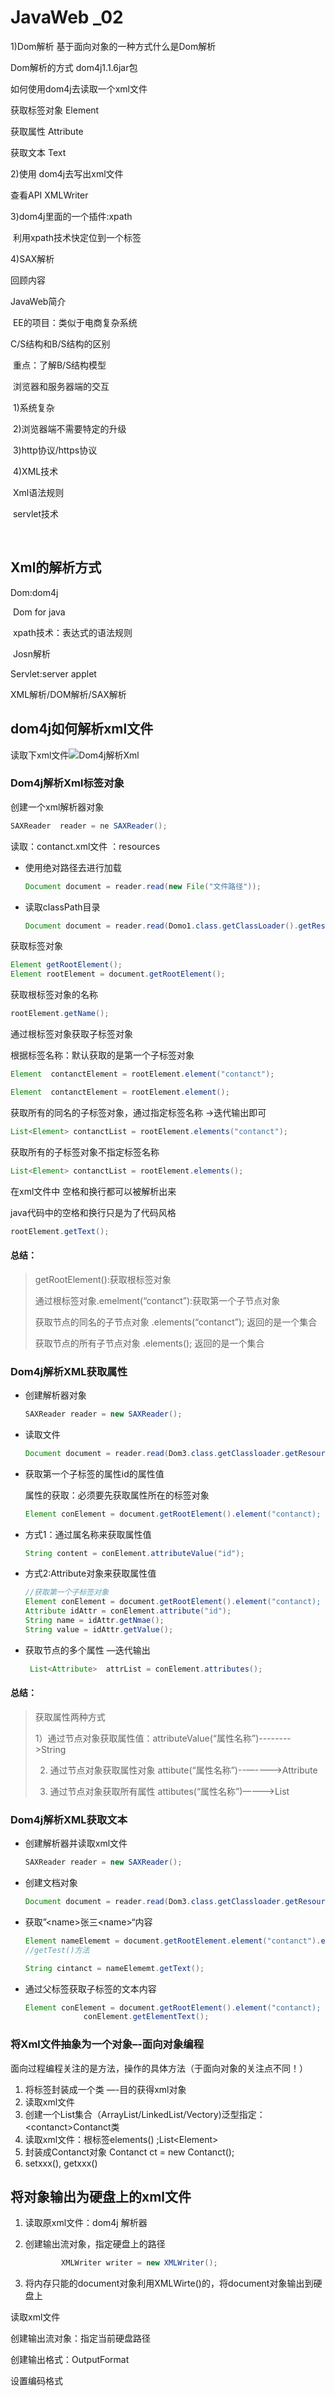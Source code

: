 # JavaWeb _02

1)Dom解析 基于面向对象的一种方式什么是Dom解析

Dom解析的方式  dom4j1.1.6jar包



如何使用dom4j去读取一个xml文件

获取标签对象 Element

获取属性      Attribute

获取文本      Text

2)使用 dom4j去写出xml文件

查看API XMLWriter

3)dom4j里面的一个插件:xpath

​	利用xpath技术快定位到一个标签

4)SAX解析





回顾内容

JavaWeb简介

​	EE的项目：类似于电商复杂系统

C/S结构和B/S结构的区别

​	重点：了解B/S结构模型

​	浏览器和服务器端的交互

​	1)系统复杂

​	2)浏览器端不需要特定的升级

​	3)http协议/https协议

​	4)XML技术

​		Xml语法规则

​		servlet技术

​		

## Xml的解析方式

Dom:dom4j

​	Dom for java

​	xpath技术：表达式的语法规则

​	Josn解析

Servlet:server applet

XML解析/DOM解析/SAX解析



## dom4j如何解析xml文件



读取下xml文件![Dom4j解析Xml](C:\Users\32183\Desktop\Dom4j解析Xml.png)

### Dom4j解析Xml标签对象

创建一个xml解析器对象

```java
SAXReader  reader = ne SAXReader();
```

读取：contanct.xml文件 ：resources

- 使用绝对路径去进行加载

  ```java
  Document document = reader.read(new File("文件路径"));
  ```

- 读取classPath目录

  ```java
  Document document = reader.read(Domo1.class.getClassLoader().getResourse("contanct.xml"));
  ```



获取标签对象

```java
Element getRootElement();
Element rootElement = document.getRootElement();
```

获取根标签对象的名称

```java
rootElement.getName();
```

通过根标签对象获取子标签对象

根据标签名称：默认获取的是第一个子标签对象

```java
Element  contanctElement = rootElement.element("contanct");

Element  contanctElement = rootElement.element();
```



获取所有的同名的子标签对象，通过指定标签名称   ->迭代输出即可

```java
List<Element> contanctList = rootElement.elements("contanct");
```



获取所有的子标签对象不指定标签名称

```java
List<Element> contanctList = rootElement.elements();
```



在xml文件中 空格和换行都可以被解析出来

java代码中的空格和换行只是为了代码风格

```java
rootElement.getText();
```

#### 总结：

> getRootElement():获取根标签对象
>
> 通过根标签对象.emelment(“contanct”):获取第一个子节点对象
>
> 获取节点的同名的子节点对象 .elements(“contanct”); 返回的是一个集合
>
> 获取节点的所有子节点对象 .elements();  返回的是一个集合



### Dom4j解析XML获取属性

- 创建解析器对象

  ```java
  SAXReader reader = new SAXReader();
  ```

- 读取文件

  ```java
  Document document = reader.read(Dom3.class.getClassloader.getResourse("contanct.xml"));
  ```

- 获取第一个子标签的属性id的属性值

  属性的获取：必须要先获取属性所在的标签对象

  ```java
  Element conElement = document.getRootElement().element("contanct);
  ```

- 方式1：通过属名称来获取属性值

  ```java
  String content = conElement.attributeValue("id");
  ```

- 方式2:Attribute对象来获取属性值

  ```java
  //获取第一个子标签对象
  Element conElement = document.getRootElement().element("contanct);
  Attribute idAttr = conElement.attribute("id");
  String name = idAttr.getNmae();
  String value = idAttr.getValue();   
  ```

- 获取节点的多个属性  —迭代输出

  ```java
   List<Attribute>  attrList = conElement.attributes();
  ```

#### 总结：

> 获取属性两种方式
>
> 1）通过节点对象获取属性值：attributeValue(“属性名称”)-------->String
>
> 2)  通过节点对象获取属性对象  attibute(“属性名称”)--—-—-->Attribute
>
> 3)  通过节点对象获取所有属性   attibutes(“属性名称”)————>List



### Dom4j解析XML获取文本



- 创建解析器并读取xml文件

  ```java
  SAXReader reader = new SAXReader();
  ```

  

- 创建文档对象

  ```java
  Document document = reader.read(Dom3.class.getClassloader.getResourse("contanct.xml"));
  ```

- 获取”\<name>张三\<name>“内容

  ```java
  Element nameElememt = document.getRootElement.element("contanct").element("name");
  //getTest()方法
  
  String cintanct = nameElememt.getText();
  ```

- 通过父标签获取子标签的文本内容

  ```java
  Element conElement = document.getRootElement().element("contanct);
               conElement.getElementText();                                       
  ```

  

### 将Xml文件抽象为一个对象–-面向对象编程

面向过程编程关注的是方法，操作的具体方法（于面向对象的关注点不同！）

1. 将标签封装成一个类  —-目的获得xml对象
2. 读取xml文件
3. 创建一个List集合（ArrayList/LinkedList/Vectory)泛型指定：\<contanct>Contanct类
4. 读取xml文件：根标签elements() ;List\<Element>
5. 封装成Contanct对象  Contanct ct =  new Contanct();
6. setxxx(),   getxxx()



## 将对象输出为硬盘上的xml文件

1. 读取原xml文件：dom4j 解析器

2. 创建输出流对象，指定硬盘上的路径

   ```java
           XMLWriter writer = new XMLWriter();
   ```

3. 将内存只能的document对象利用XMLWirte()的，将document对象输出到硬盘上



读取xml文件

创建输出流对象：指定当前硬盘路径

创建输出格式：OutputFormat

设置编码格式

